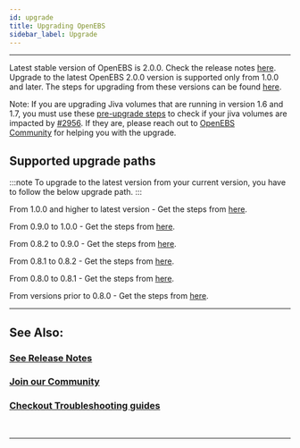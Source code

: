 ```yaml
---
id: upgrade
title: Upgrading OpenEBS
sidebar_label: Upgrade
---
```

------

Latest stable version of OpenEBS is 2.0.0. Check the release notes [here](https://github.com/openebs/openebs/releases/tag/v2.0.0).  Upgrade to the latest OpenEBS 2.0.0 version is supported only from 1.0.0 and later. The steps for upgrading from these versions can be found [here](https://github.com/openebs/openebs/blob/master/k8s/upgrades/README.md).

Note: If you are upgrading Jiva volumes that are running in version 1.6 and 1.7, you must use these [pre-upgrade steps](https://github.com/openebs/charts/tree/gh-pages/scripts/jiva-tools) to check if your jiva volumes are impacted by [#2956](https://github.com/openebs/openebs/issues/2956). If they are, please reach out to [OpenEBS Community](/v200/docs/next/support.html) for helping you with the upgrade.


## Supported upgrade paths

:::note
To upgrade to the latest version from your current version, you have to follow the below upgrade path.
:::

From 1.0.0 and higher to latest version - Get the steps from [here](https://github.com/openebs/openebs/blob/master/k8s/upgrades/README.md).

From 0.9.0 to 1.0.0 - Get the steps from [here](https://github.com/openebs/openebs/tree/master/k8s/upgrades/0.9.0-1.0.0).

From 0.8.2 to 0.9.0 - Get the steps from [here](https://github.com/openebs/openebs/tree/master/k8s/upgrades/0.8.2-0.9.0).

From 0.8.1 to 0.8.2 - Get the steps from [here](https://github.com/openebs/openebs/tree/master/k8s/upgrades/0.8.1-0.8.2).

From 0.8.0 to 0.8.1 - Get the steps from [here](https://github.com/openebs/openebs/tree/master/k8s/upgrades/0.8.0-0.8.1).

From versions prior to 0.8.0 - Get the steps from [here](https://github.com/openebs/openebs/tree/master/k8s/upgrades).



<hr>

## See Also:

### [See Release Notes](/v200/docs/next/releases.html)

### [Join our Community](/v200/docs/next/support.html)

### [Checkout Troubleshooting guides](/v200/docs/next/troubleshooting.html)


<br>
<hr>
<br>


